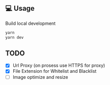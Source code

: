 ## 💻 Usage

Build local development

```bash
yarn
yarn dev
```

## TODO

- [x] Url Proxy (on prosess use HTTPS for proxy)
- [x] File Extension for Whitelist and Blacklist
- [ ] Image optimize and resize
